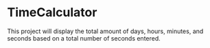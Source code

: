 # TimeCalculator

This project will display the total amount of days, hours, minutes, and seconds based on a total number of seconds entered.
